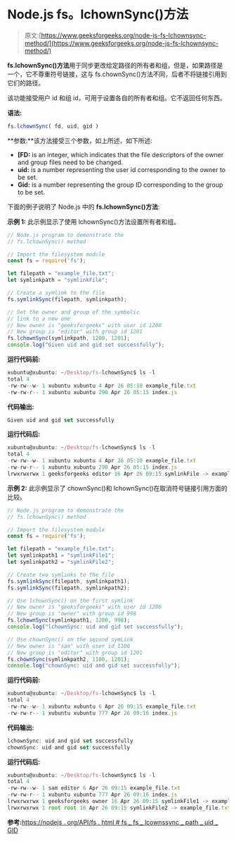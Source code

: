 # Node.js fs。lchownSync()方法

> 原文:[https://www.geeksforgeeks.org/node-js-fs-lchownsync-method/](https://www.geeksforgeeks.org/node-js-fs-lchownsync-method/)

**fs.lchownSync()方法**用于同步更改给定路径的所有者和组，但是，如果路径是一个，它不尊重符号链接，这与 fs.chownSync()方法不同，后者不将链接引用到它们的路径。

该功能接受用户 id 和组 id，可用于设置各自的所有者和组。它不返回任何东西。

**语法:**

```js
fs.lchownSync( fd, uid, gid )
```

**参数:**该方法接受三个参数，如上所述，如下所述:

*   **[FD:** is an integer, which indicates that the file descriptors of the owner and group files need to be changed.
*   **uid:** is a number representing the user id corresponding to the owner to be set.
*   **Gid:** is a number representing the group ID corresponding to the group to be set.

下面的例子说明了 Node.js 中的 **fs.lchownSync()方法**:

**示例 1:** 此示例显示了使用 lchownSync()方法设置所有者和组。

```js
// Node.js program to demonstrate the
// fs.lchownSync() method

// Import the filesystem module
const fs = require('fs');

let filepath = "example_file.txt";
let symlinkpath = "symlinkFile";

// Create a symlink to the file
fs.symlinkSync(filepath, symlinkpath);

// Set the owner and group of the symbolic
// link to a new one
// New owner is "geeksforgeeks" with user id 1200
// New group is "editor" with group id 1201
fs.lchownSync(symlinkpath, 1200, 1201);
console.log("Given uid and gid set successfully");
```

**运行代码前:**

```js
xubuntu@xubuntu: ~/Desktop/fs-lchownSync$ ls -l
total 4
-rw-rw--w- 1 xubuntu xubuntu 4 Apr 26 05:10 example_file.txt
-rw-rw-r-- 1 xubuntu xubuntu 290 Apr 26 05:15 index.js

```

**代码输出:**

```js
Given uid and gid set successfully

```

**运行代码后:**

```js
xubuntu@xubuntu: ~/Desktop/fs-lchownSync$ ls -l
total 4
-rw-rw--w- 1 xubuntu xubuntu 4 Apr 26 05:10 example_file.txt
-rw-rw-r-- 1 xubuntu xubuntu 290 Apr 26 05:15 index.js
lrwxrwxrwx 1 geeksforgeeks editor 16 Apr 26 09:15 symlinkFile -> example_file.txt

```

**示例 2:** 此示例显示了 chownSync()和 lchownSync()在取消符号链接引用方面的比较。

```js
// Node.js program to demonstrate the
// fs.lchownSync() method

// Import the filesystem module
const fs = require('fs');

let filepath = "example_file.txt";
let symlinkpath1 = "symlinkFile1";
let symlinkpath2 = "symlinkFile2";

// Create two symlinks to the file
fs.symlinkSync(filepath, symlinkpath1);
fs.symlinkSync(filepath, symlinkpath2);

// Use lchownSync() on the first symlink
// New owner is "geeksforgeeks" with user id 1200
// New group is "owner" with group id 998
fs.lchownSync(symlinkpath1, 1200, 998);
console.log("lchownSync: uid and gid set successfully");

// Use chownSync() on the second symLink
// New owner is "sam" with user id 1100
// New group is "editor" with group id 1201
fs.chownSync(symlinkpath2, 1100, 1201);
console.log("chownSync: uid and gid set successfully");
```

**运行代码前:**

```js
xubuntu@xubuntu: ~/Desktop/fs-lchownSync$ ls -l
total 4
-rw-rw--w- 1 xubuntu xubuntu 6 Apr 26 09:15 example_file.txt
-rw-rw-r-- 1 xubuntu xubuntu 777 Apr 26 09:16 index.js

```

**代码输出:**

```js
lchownSync: uid and gid set successfully
chownSync: uid and gid set successfully

```

**运行代码后:**

```js
xubuntu@xubuntu: ~/Desktop/fs-lchownSync$ ls -l
total 4
-rw-rw--w- 1 sam editor 6 Apr 26 09:15 example_file.txt
-rw-rw-r-- 1 xubuntu xubuntu 777 Apr 26 09:16 index.js
lrwxrwxrwx 1 geeksforgeeks owner 16 Apr 26 09:15 symlinkFile1 -> example_file.txt
lrwxrwxrwx 1 root root 16 Apr 26 09:15 symlinkFile2 -> example_file.txt

```

**参考:**[https://nodejs . org/API/fs . html # fs _ fs _ lcownssync _ path _ uid _ GID](https://nodejs.org/api/fs.html#fs_fs_lchownsync_path_uid_gid)